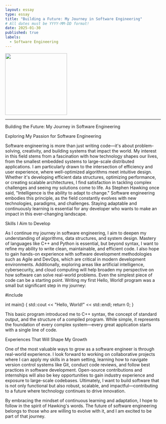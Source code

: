 ```yaml
---
layout: essay
type: essay
title: "Building a Future: My Journey in Software Engineering"
# All dates must be YYYY-MM-DD format!
date: 2025-01-30
published: true
labels:
  - Software Engineering
---
```


<img width="200px" class="rounded float-start pe-4" src="../img/difficulty/degree_difficulty.jpg">

---

Building the Future: My Journey in Software Engineering

Exploring My Passion for Software Engineering

Software engineering is more than just writing code—it's about problem-solving, creativity, and building systems that impact the world. My interest in this field stems from a fascination with how technology shapes our lives, from the smallest embedded systems to large-scale distributed applications. I am particularly drawn to the intersection of efficiency and user experience, where well-optimized algorithms meet intuitive design. Whether it's developing efficient data structures, optimizing performance, or creating scalable architectures, I find satisfaction in tackling complex challenges and seeing my solutions come to life. As Stephen Hawking once said, "Intelligence is the ability to adapt to change." Software engineering embodies this principle, as the field constantly evolves with new technologies, paradigms, and challenges. Staying adaptable and continuously learning is essential for any developer who wants to make an impact in this ever-changing landscape.

Skills I Aim to Develop

As I continue my journey in software engineering, I aim to deepen my understanding of algorithms, data structures, and system design. Mastery of languages like C++ and Python is essential, but beyond syntax, I want to refine my ability to write clean, maintainable, and efficient code. I also hope to gain hands-on experience with software development methodologies such as Agile and DevOps, which are critical in modern development environments. Additionally, exploring areas like artificial intelligence, cybersecurity, and cloud computing will help broaden my perspective on how software can solve real-world problems.
Even the simplest piece of code can be a starting point. Writing my first Hello, World! program was a small but significant step in my journey:

#include <iostream>

int main() {
    std::cout << "Hello, World!" << std::endl;
    return 0;
}

This basic program introduced me to C++ syntax, the concept of standard output, and the structure of a compiled program. While simple, it represents the foundation of every complex system—every great application starts with a single line of code.

Experiences That Will Shape My Growth

One of the most valuable ways to grow as a software engineer is through real-world experience. I look forward to working on collaborative projects where I can apply my skills in a team setting, learning how to navigate version control systems like Git, conduct code reviews, and follow best practices in software development. Open-source contributions and internships will also be key opportunities to gain industry experience and exposure to large-scale codebases. Ultimately, I want to build software that is not only functional but also robust, scalable, and impactful—contributing to a future where technology continues to drive innovation.

By embracing the mindset of continuous learning and adaptation, I hope to follow in the spirit of Hawking's words. The future of software engineering belongs to those who are willing to evolve with it, and I am excited to be part of that journey.

